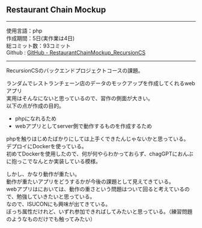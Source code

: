 ## Restaurant Chain Mockup  

---  

使用言語：php  
作成期間：5日(実作業は4日)  
総コミット数：93コミット  
Github : [GitHub - RestaurantChainMockup_RecursionCS](https://github.com/kip2/RestaurantChainMockup_RecursionCS)  

---  

RecursionCSのバックエンドプロジェクトコースの課題。  

ランダムでレストランチェーン店のデータのモックアップを作成してくれるwebアプリ  
実用はそんなにないと思っているので、習作の側面が大きい。  
以下の点が作成の目的。  
- phpになれるため  
- webアプリとしてserver側で動作するものを作成するため  

phpを触りはじめたばかりにしては上手くできたんじゃないかと思っている。  
デプロイにDockerを使っている。  
初めてDockerを使用したので、何が何やらわかっておらず、chagGPTにおんぶに抱っこでなんとか実装している模様。  

しかし、かなり動作が重たい。  
動作が重たいアプリをどうするかが今後の課題として見えてきている。  
webアプリはにおいては、動作の重さという問題はついて回ると考えているので、勉強していきたいと思っている。  
なので、ISUCONにも興味が出てきている。  
ぼっち属性だけれど、いずれ参加できればしてみたいと思っている。（練習問題のようなものだけでも触ってみたい）  


